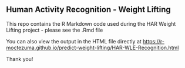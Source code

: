 
## Human Activity Recognition - Weight Lifting

This repo contains the R Markdown code used during the HAR Weight Lifting project - please see the .Rmd file

You can also view the output in the HTML file directly at https://r-moctezuma.github.io/predict-weight-lifting/HAR-WLE-Recognition.html

Thank you!


